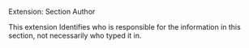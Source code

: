 Extension: Section Author

This extension Identifies who is responsible for the information in this section, not necessarily who typed it in.